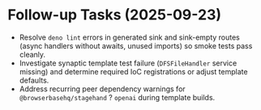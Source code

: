 # Follow-up Tasks (2025-09-23)

- Resolve `deno lint` errors in generated sink and sink-empty routes (async handlers without awaits, unused imports) so smoke tests pass cleanly.
- Investigate synaptic template test failure (`DFSFileHandler` service missing) and determine required IoC registrations or adjust template defaults.
- Address recurring peer dependency warnings for `@browserbasehq/stagehand` ? `openai` during template builds.
